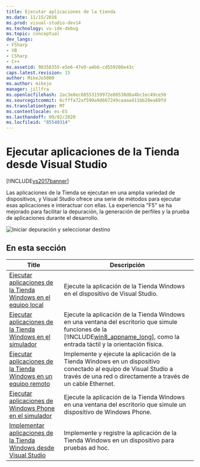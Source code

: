 ```yaml
---
title: Ejecutar aplicaciones de la tienda
ms.date: 11/15/2016
ms.prod: visual-studio-dev14
ms.technology: vs-ide-debug
ms.topic: conceptual
dev_langs:
- FSharp
- VB
- CSharp
- C++
ms.assetid: 98358355-e5e6-47e9-a4b6-cd559208e43c
caps.latest.revision: 15
author: MikeJo5000
ms.author: mikejo
manager: jillfra
ms.openlocfilehash: 2ac3e8ec68553159972e88538d8a4bc1ec49ce50
ms.sourcegitcommit: 6cfffa72af599a9d667249caaaa411bb28ea69fd
ms.translationtype: MT
ms.contentlocale: es-ES
ms.lasthandoff: 09/02/2020
ms.locfileid: "85540314"
---
```

# <a name="run-store-apps-from-visual-studio"></a>Ejecutar aplicaciones de la Tienda desde Visual Studio
[!INCLUDE[vs2017banner](../includes/vs2017banner.md)]

Las aplicaciones de la Tienda se ejecutan en una amplia variedad de dispositivos, y Visual Studio ofrece una serie de métodos para ejecutar esas aplicaciones e interactuar con ellas. La experiencia "F5" se ha mejorado para facilitar la depuración, la generación de perfiles y la prueba de aplicaciones durante el desarrollo.

 ![Iniciar depuración y seleccionar destino](../debugger/media/vsrun-dropdownlist.png "VSRUN_DropDownList")

## <a name="in-this-section"></a>En esta sección

|Title|Descripción|
|-|-|
|[Ejecutar aplicaciones de la Tienda Windows en el equipo local](../debugger/run-windows-store-apps-on-the-local-machine.md)|Ejecute la aplicación de la Tienda Windows en el dispositivo de Visual Studio.|
|[Ejecutar aplicaciones de la Tienda Windows en el simulador](../debugger/run-windows-store-apps-in-the-simulator.md)|Ejecute la aplicación de la Tienda Windows en una ventana del escritorio que simule funciones de la [!INCLUDE[win8_appname_long](../includes/win8-appname-long-md.md)], como la entrada táctil y la orientación física.|
|[Ejecutar aplicaciones de la Tienda Windows en un equipo remoto](../debugger/run-windows-store-apps-on-a-remote-machine.md)|Implemente y ejecute la aplicación de la Tienda Windows en un dispositivo conectado al equipo de Visual Studio a través de una red o directamente a través de un cable Ethernet.|
|[Ejecutar aplicaciones de Windows Phone en el simulador](../debugger/run-windows-phone-apps-in-the-emulator.md)|Ejecute la aplicación de la Tienda Windows en una ventana del escritorio que simule un dispositivo de Windows Phone.|
|[Implementar aplicaciones de la Tienda Windows desde Visual Studio](../debugger/deploy-windows-store-apps-from-visual-studio.md)|Implemente y registre la aplicación de la Tienda Windows en un dispositivo para pruebas ad hoc.|
